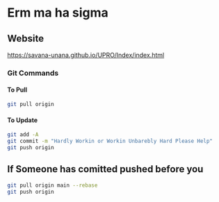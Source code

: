 # Erm ma ha sigma

## Website

<https://savana-unana.github.io/UPRO/Index/index.html>

### Git Commands

#### To Pull

``` bash
git pull origin
```

#### To Update

```bash
git add -A 
git commit -m "Hardly Workin or Workin Unbarebly Hard Please Help"
git push origin 

```

## If Someone has comitted pushed before you

 ``` bash
 git pull origin main --rebase
 git push origin
```
